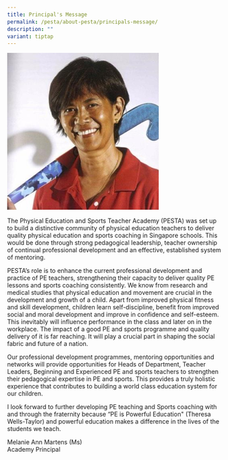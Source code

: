 ```yaml
---
title: Principal's Message
permalink: /pesta/about-pesta/principals-message/
description: ""
variant: tiptap
---
```

<div class="isomer-image-wrapper"><img style="width: 70%;" height="auto" width="100%" src="/images/principal-photo.jpeg"></div><p>The Physical Education and Sports Teacher Academy (PESTA) was set up to build a distinctive community of physical education teachers to deliver quality physical education and sports coaching in Singapore schools. This would be done through strong pedagogical leadership, teacher ownership of continual professional development and an effective, established system of mentoring.</p><p>PESTA’s role is to enhance the current professional development and practice of PE teachers, strengthening their capacity to deliver quality PE lessons and sports coaching consistently. We know from research and medical studies that physical education and movement are crucial in the development and growth of a child. Apart from improved physical fitness and skill development, children learn self-discipline, benefit from improved social and moral development and improve in confidence and self-esteem. This inevitably will influence performance in the class and later on in the workplace. The impact of a good PE and sports programme and quality delivery of it is far reaching. It will play a crucial part in shaping the social fabric and future of a nation.&nbsp;</p><p>Our professional development programmes, mentoring opportunities and networks will provide opportunities for Heads of Department, Teacher Leaders, Beginning and Experienced PE and sports teachers to strengthen their pedagogical expertise in PE and sports. This provides a truly holistic experience that contributes to building a world class education system for our children.</p><p>I look forward to further developing PE teaching and Sports coaching with and through the fraternity because “PE is Powerful Education"&nbsp;(Theresa Wells-Taylor) and powerful education makes a difference in the lives of the students we teach.</p><p>Melanie Ann Martens (Ms) <br>Academy Principal</p>